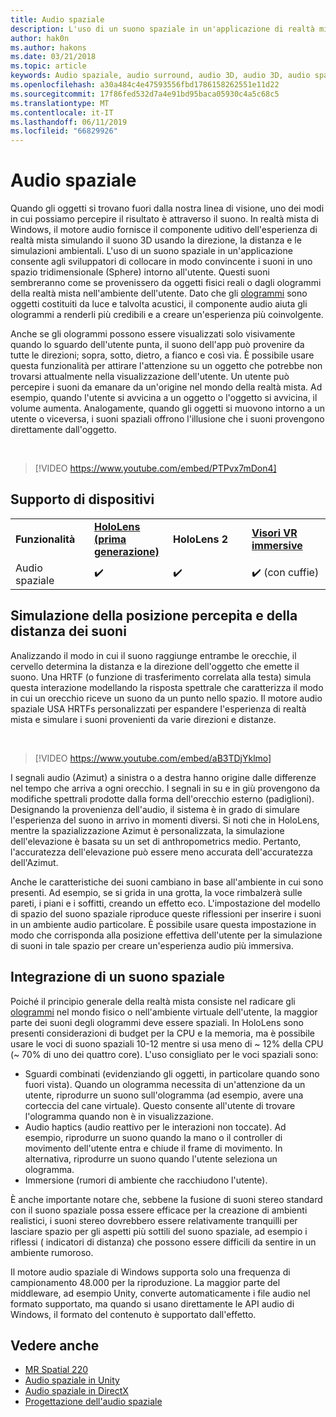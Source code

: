 ```yaml
---
title: Audio spaziale
description: L'uso di un suono spaziale in un'applicazione di realtà mista consente di posizionare in modo convincente i suoni in uno spazio 3D.
author: hak0n
ms.author: hakons
ms.date: 03/21/2018
ms.topic: article
keywords: Audio spaziale, audio surround, audio 3D, audio 3D, audio spaziale
ms.openlocfilehash: a30a484c4e47593556fbd1786158262551e11d22
ms.sourcegitcommit: 17f86fed532d7a4e91bd95baca05930c4a5c68c5
ms.translationtype: MT
ms.contentlocale: it-IT
ms.lasthandoff: 06/11/2019
ms.locfileid: "66829926"
---
```

# <a name="spatial-sound"></a>Audio spaziale

Quando gli oggetti si trovano fuori dalla nostra linea di visione, uno dei modi in cui possiamo percepire il risultato è attraverso il suono. In realtà mista di Windows, il motore audio fornisce il componente uditivo dell'esperienza di realtà mista simulando il suono 3D usando la direzione, la distanza e le simulazioni ambientali. L'uso di un suono spaziale in un'applicazione consente agli sviluppatori di collocare in modo convincente i suoni in uno spazio tridimensionale (Sphere) intorno all'utente. Questi suoni sembreranno come se provenissero da oggetti fisici reali o dagli ologrammi della realtà mista nell'ambiente dell'utente. Dato che gli [ologrammi](hologram.md) sono oggetti costituiti da luce e talvolta acustici, il componente audio aiuta gli ologrammi a renderli più credibili e a creare un'esperienza più coinvolgente.

Anche se gli ologrammi possono essere visualizzati solo visivamente quando lo sguardo dell'utente punta, il suono dell'app può provenire da tutte le direzioni; sopra, sotto, dietro, a fianco e così via. È possibile usare questa funzionalità per attirare l'attenzione su un oggetto che potrebbe non trovarsi attualmente nella visualizzazione dell'utente. Un utente può percepire i suoni da emanare da un'origine nel mondo della realtà mista. Ad esempio, quando l'utente si avvicina a un oggetto o l'oggetto si avvicina, il volume aumenta. Analogamente, quando gli oggetti si muovono intorno a un utente o viceversa, i suoni spaziali offrono l'illusione che i suoni provengono direttamente dall'oggetto.

<br>

>[!VIDEO https://www.youtube.com/embed/PTPvx7mDon4]

## <a name="device-support"></a>Supporto di dispositivi

<table>
    <colgroup>
    <col width="25%" />
    <col width="25%" />
    <col width="25%" />
    <col width="25%" />
    </colgroup>
    <tr>
        <td><strong>Funzionalità</strong></td>
        <td><a href="hololens-hardware-details.md"><strong>HoloLens (prima generazione)</strong></a></td>
        <td><strong>HoloLens 2</strong></td>
        <td><a href="immersive-headset-hardware-details.md"><strong>Visori VR immersive</strong></a></td>
    </tr>
     <tr>
        <td>Audio spaziale</td>
        <td>✔️</td>
        <td>✔️</td>
        <td>✔️ (con cuffie)</td>
    </tr>
</table>

## <a name="simulating-the-perceived-location-and-distance-of-sounds"></a>Simulazione della posizione percepita e della distanza dei suoni

Analizzando il modo in cui il suono raggiunge entrambe le orecchie, il cervello determina la distanza e la direzione dell'oggetto che emette il suono. Una HRTF (o funzione di trasferimento correlata alla testa) simula questa interazione modellando la risposta spettrale che caratterizza il modo in cui un orecchio riceve un suono da un punto nello spazio. Il motore audio spaziale USA HRTFs personalizzati per espandere l'esperienza di realtà mista e simulare i suoni provenienti da varie direzioni e distanze.

<br>

>[!VIDEO https://www.youtube.com/embed/aB3TDjYklmo]

I segnali audio (Azimut) a sinistra o a destra hanno origine dalle differenze nel tempo che arriva a ogni orecchio. I segnali in su e in giù provengono da modifiche spettrali prodotte dalla forma dell'orecchio esterno (padiglioni). Designando la provenienza dell'audio, il sistema è in grado di simulare l'esperienza del suono in arrivo in momenti diversi. Si noti che in HoloLens, mentre la spazializzazione Azimut è personalizzata, la simulazione dell'elevazione è basata su un set di anthropometrics medio. Pertanto, l'accuratezza dell'elevazione può essere meno accurata dell'accuratezza dell'Azimut.

Anche le caratteristiche dei suoni cambiano in base all'ambiente in cui sono presenti. Ad esempio, se si grida in una grotta, la voce rimbalzerà sulle pareti, i piani e i soffitti, creando un effetto eco. L'impostazione del modello di spazio del suono spaziale riproduce queste riflessioni per inserire i suoni in un ambiente audio particolare. È possibile usare questa impostazione in modo che corrisponda alla posizione effettiva dell'utente per la simulazione di suoni in tale spazio per creare un'esperienza audio più immersiva.

## <a name="integrating-spatial-sound"></a>Integrazione di un suono spaziale

Poiché il principio generale della realtà mista consiste nel radicare gli [ologrammi](hologram.md) nel mondo fisico o nell'ambiente virtuale dell'utente, la maggior parte dei suoni degli ologrammi deve essere spaziali. In HoloLens sono presenti considerazioni di budget per la CPU e la memoria, ma è possibile usare le voci di suono spaziali 10-12 mentre si usa meno di ~ 12% della CPU (~ 70% di uno dei quattro core). L'uso consigliato per le voci spaziali sono:
* Sguardi combinati (evidenziando gli oggetti, in particolare quando sono fuori vista). Quando un ologramma necessita di un'attenzione da un utente, riprodurre un suono sull'ologramma (ad esempio, avere una corteccia del cane virtuale). Questo consente all'utente di trovare l'ologramma quando non è in visualizzazione.
* Audio haptics (audio reattivo per le interazioni non toccate). Ad esempio, riprodurre un suono quando la mano o il controller di movimento dell'utente entra e chiude il frame di movimento. In alternativa, riprodurre un suono quando l'utente seleziona un ologramma.
* Immersione (rumori di ambiente che racchiudono l'utente).

È anche importante notare che, sebbene la fusione di suoni stereo standard con il suono spaziale possa essere efficace per la creazione di ambienti realistici, i suoni stereo dovrebbero essere relativamente tranquilli per lasciare spazio per gli aspetti più sottili del suono spaziale, ad esempio i riflessi ( indicatori di distanza) che possono essere difficili da sentire in un ambiente rumoroso.

Il motore audio spaziale di Windows supporta solo una frequenza di campionamento 48.000 per la riproduzione. La maggior parte del middleware, ad esempio Unity, converte automaticamente i file audio nel formato supportato, ma quando si usano direttamente le API audio di Windows, il formato del contenuto è supportato dall'effetto.

## <a name="see-also"></a>Vedere anche
* [MR Spatial 220](holograms-220.md)
* [Audio spaziale in Unity](spatial-sound-in-unity.md)
* [Audio spaziale in DirectX](spatial-sound-in-directx.md)
* [Progettazione dell'audio spaziale](spatial-sound-design.md)
